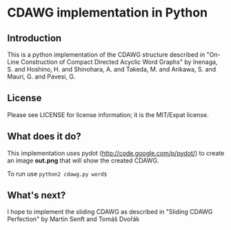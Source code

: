 CDAWG implementation in Python
==============================

Introduction
------------

This is a python implementation of the CDAWG structure described in
"On-Line Construction of Compact Directed Acyclic Word Graphs" by
Inenaga, S. and Hoshino, H. and Shinohara, A. and Takeda, M. and Arikawa,
S. and Mauri, G. and Pavesi, G.

License
-------

Please see LICENSE for license information; it is the MIT/Expat license.

What does it do?
----------------

This implementation uses pydot (http://code.google.com/p/pydot/) to create
an image **out.png** that will show the created CDAWG.

To run use `python2 cdawg.py word$`

What's next?
------------

I hope to implement the sliding CDAWG as described in "Sliding CDAWG
Perfection" by Martin Senft and Tomáš Dvořák


